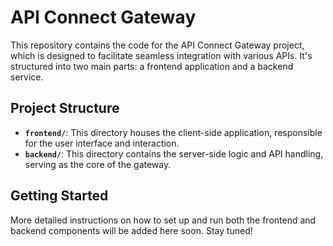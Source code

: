 # API Connect Gateway

This repository contains the code for the API Connect Gateway project, which is designed to facilitate seamless integration with various APIs. It's structured into two main parts: a frontend application and a backend service.

## Project Structure

- **`frontend/`**: This directory houses the client-side application, responsible for the user interface and interaction.
- **`backend/`**: This directory contains the server-side logic and API handling, serving as the core of the gateway.

## Getting Started

More detailed instructions on how to set up and run both the frontend and backend components will be added here soon. Stay tuned!

